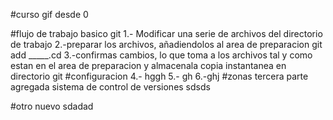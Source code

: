 #curso gif desde 0

#flujo de trabajo basico git
1.- Modificar una serie de archivos del directorio de trabajo
2.-preparar los archivos, añadiendolos al area de preparacion
git add _____.cd
3.-confirmas cambios, lo que toma a los archivos tal y como estan en el area de preparacion y almacenala copia instantanea en directorio git
#configuracion
4.- hggh
5.- gh
6.-ghj
#zonas
tercera parte agregada
sistema de control de versiones
sdsds

#otro nuevo
sdadad